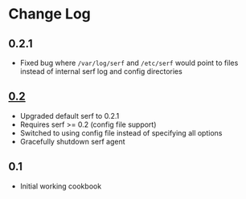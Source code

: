 Change Log
==========

0.2.1
-----

 * Fixed bug where `/var/log/serf` and `/etc/serf` would point to files instead of internal serf log and config directories

[0.2](https://github.com/bbaugher/serf/issues?milestone=1&state=closed)
-----

 * Upgraded default serf to 0.2.1
 * Requires serf >= 0.2 (config file support)
 * Switched to using config file instead of specifying all options
 * Gracefully shutdown serf agent

0.1
---

 * Initial working cookbook